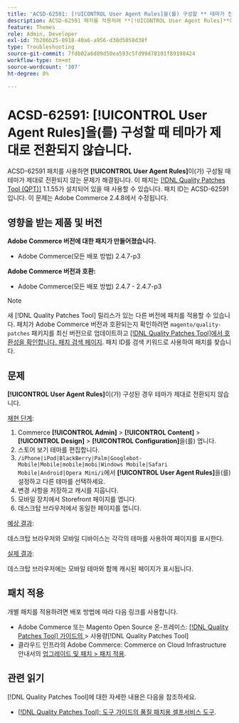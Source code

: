 ```yaml
---
title: 'ACSD-62591: [!UICONTROL User Agent Rules]을(를) 구성할 ** 테마가 전환되지 **'
description: ACSD-62591 패치를 적용하여 **[!UICONTROL User Agent Rules]**이(가) 구성되었을 때 테마가 제대로 전환되지 않는 Adobe Commerce 문제를 해결합니다.
feature: Themes
role: Admin, Developer
exl-id: 7b206b25-8918-40a6-a956-d38d5058d38f
type: Troubleshooting
source-git-commit: 7fdb02a6d89d50ea593c5fd99d78101f89198424
workflow-type: tm+mt
source-wordcount: '307'
ht-degree: 0%

---
```


# ACSD-62591: [!UICONTROL User Agent Rules]을(를) 구성할 때 테마가 제대로 전환되지 않습니다.

ACSD-62591 패치를 사용하면 **[!UICONTROL User Agent Rules]**&#x200B;이(가) 구성될 때 테마가 제대로 전환되지 않는 문제가 해결됩니다. 이 패치는 [[!DNL Quality Patches Tool (QPT)]](/help/tools/quality-patches-tool/quality-patches-tool-to-self-serve-quality-patches.md) 1.1.55가 설치되어 있을 때 사용할 수 있습니다. 패치 ID는 ACSD-62591입니다. 이 문제는 Adobe Commerce 2.4.8에서 수정됩니다.

## 영향을 받는 제품 및 버전

**Adobe Commerce 버전에 대한 패치가 만들어졌습니다.**
* Adobe Commerce(모든 배포 방법) 2.4.7-p3

**Adobe Commerce 버전과 호환:**
* Adobe Commerce(모든 배포 방법) 2.4.7 - 2.4.7-p3

>[!NOTE]
>
>새 [!DNL Quality Patches Tool] 릴리스가 있는 다른 버전에 패치를 적용할 수 있습니다. 패치가 Adobe Commerce 버전과 호환되는지 확인하려면 `magento/quality-patches` 패키지를 최신 버전으로 업데이트하고 [[!DNL Quality Patches Tool]에서 호환성을 확인합니다. 패치 검색 페이지](https://experienceleague.adobe.com/tools/commerce-quality-patches/index.html?lang=ko). 패치 ID를 검색 키워드로 사용하여 패치를 찾습니다.

## 문제

**[!UICONTROL User Agent Rules]**&#x200B;이(가) 구성된 경우 테마가 제대로 전환되지 않습니다.

<u>재현 단계</u>:

1. Commerce **[!UICONTROL Admin]** > **[!UICONTROL Content]** > **[!UICONTROL Design]** > **[!UICONTROL Configuration]**&#x200B;을(를) 엽니다.
1. 스토어 보기 테마를 편집합니다.
1. `/iPhone|iPod|BlackBerry|Palm|Googlebot-Mobile|Mobile|mobile|mobi|Windows Mobile|Safari Mobile|Android|Opera Mini/i`에서 **[!UICONTROL User Agent Rules]**&#x200B;을(를) 설정하고 다른 테마를 선택하세요.
1. 변경 사항을 저장하고 캐시를 지웁니다.
1. 모바일 장치에서 Storefront 페이지를 엽니다.
1. 데스크탑 브라우저에서 동일한 페이지를 엽니다.

<u>예상 결과</u>:

데스크탑 브라우저와 모바일 디바이스는 각각의 테마를 사용하여 페이지를 표시한다.

<u>실제 결과</u>:

데스크탑 브라우저에는 모바일 테마와 함께 캐시된 페이지가 표시됩니다.

## 패치 적용

개별 패치를 적용하려면 배포 방법에 따라 다음 링크를 사용합니다.

* Adobe Commerce 또는 Magento Open Source 온-프레미스: [[!DNL Quality Patches Tool]  가이드의 ](/help/tools/quality-patches-tool/usage.md)> 사용량[!DNL Quality Patches Tool]
* 클라우드 인프라의 Adobe Commerce: Commerce on Cloud Infrastructure 안내서의 [업그레이드 및 패치 > 패치 적용](https://experienceleague.adobe.com/docs/commerce-cloud-service/user-guide/develop/upgrade/apply-patches.html?lang=ko).


## 관련 읽기

[!DNL Quality Patches Tool]에 대한 자세한 내용은 다음을 참조하세요.

* [[!DNL Quality Patches Tool]: 도구 가이드의 품질 패치용 셀프서비스 도구](/help/tools/quality-patches-tool/quality-patches-tool-to-self-serve-quality-patches.md).

